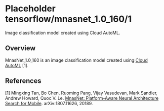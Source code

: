 # Placeholder tensorflow/mnasnet_1.0_160/1
Image classification model created using Cloud AutoML.

<!-- asset-path: legacy -->
<!-- module-type: image-classification -->

## Overview

MnasNet_1.0_160 is an image classification model
created using [Cloud AutoML](https://cloud.google.com/automl/) [1].

## References

[1] Mingxing Tan, Bo Chen, Ruoming Pang, Vijay Vasudevan, Mark Sandler,
Andrew Howard, Quoc V. Le. [MnasNet: Platform-Aware Neural Architecture Search for Mobile](https://arxiv.org/abs/1807.11626).
arXiv:1807.11626, 20189.
